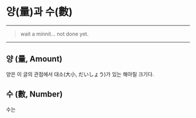 # 양(量)과 수(數)

---

> wait a minnit... not done yet.

---


## 양 (量, Amount)

양은 이 글의 관점에서 대소(大小, だいしょう)가 있는 해아릴 크기다.

## 수 (數, Number)

수는 